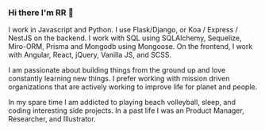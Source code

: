 ### Hi there I'm RR 👋
I work in Javascript and Python. I use Flask/Django, or Koa / Express / NestJS on the backend. I work with SQL using SQLAlchemy, Sequelize, Miro-ORM, Prisma and Mongodb using Mongoose. On the frontend, I work with Angular, React, jQuery, Vanilla JS, and SCSS.

I am passionate about building things from the ground up and love constantly learning new things. I prefer working with mission driven organizations that are actively working to improve life for planet and people. 

In my spare time I am addicted to playing beach volleyball, sleep, and coding interesting side projects. In a past life I was an Product Manager, Researcher, and Illustrator.

